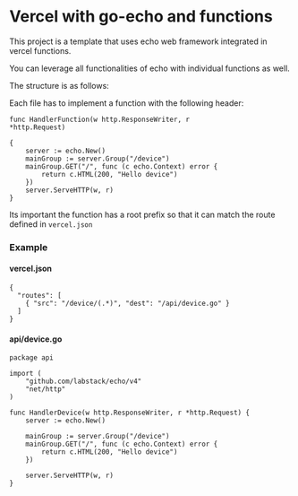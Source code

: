 # Vercel with go-echo and functions

This project is a template that uses echo web framework integrated in vercel functions.

You can leverage all functionalities of echo with individual functions as well.

The structure is as follows:

Each file has to implement a function with the following header:

<code>func HandlerFunction(w http.ResponseWriter, r *http.Request)</code> 

```
{
    server := echo.New()
    mainGroup := server.Group("/device")
    mainGroup.GET("/", func (c echo.Context) error {
        return c.HTML(200, "Hello device")
    })
    server.ServeHTTP(w, r)
}
```

Its important the function has a root prefix so that it can match the route defined in <code>vercel.json</code>

### Example

#### vercel.json

```
{
  "routes": [
    { "src": "/device/(.*)", "dest": "/api/device.go" }
  ]
}
```

#### api/device.go

```
package api

import (
	"github.com/labstack/echo/v4"
	"net/http"
)

func HandlerDevice(w http.ResponseWriter, r *http.Request) {
	server := echo.New()

	mainGroup := server.Group("/device")
	mainGroup.GET("/", func (c echo.Context) error {
        return c.HTML(200, "Hello device")
    })

	server.ServeHTTP(w, r)
}

```
